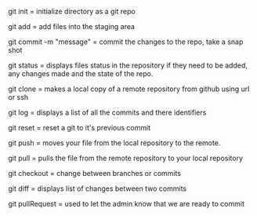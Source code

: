 git init = initialize directory as a git repo

git add = add files into the staging area

git commit -m "message" = commit the changes to the repo, take a snap shot

git status = displays files status in the repository if they need to be added, any changes made and the state of the repo.

git clone = makes a local copy of a remote repository from github using url or ssh

git log = displays a list of all the commits and there identifiers

git reset = reset a git to it's previous commit

git push = moves your file from the local repository to the remote.

git pull = pulls the file from the remote repository to your local repository

git checkout = change between branches or commits

git diff = displays list of changes between two commits

 git pullRequest = used to let the admin know that we are ready to commit 
